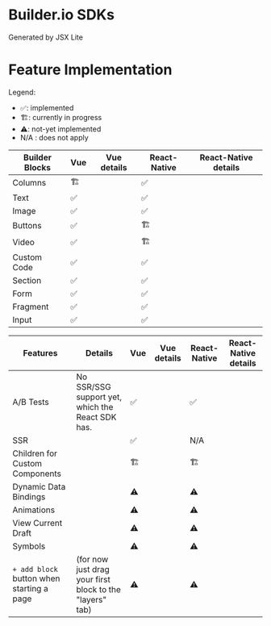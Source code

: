 # Builder.io SDKs

Generated by JSX Lite

# Feature Implementation

Legend:

- ✅: implemented
- 🏗: currently in progress
- ⚠️: not-yet implemented
- N/A : does not apply

| Builder Blocks | Vue | Vue details | React-Native | React-Native details |
| -------------- | --- | ----------- | ------------ | -------------------- |
| Columns        | 🏗   |             | ✅           |                      |
| Text           | ✅  |             | ✅           |                      |
| Image          | ✅  |             | ✅           |                      |
| Buttons        | ✅  |             | 🏗            |                      |
| Video          | ✅  |             | 🏗            |                      |
| Custom Code    | ✅  |             | ✅           |                      |
| Section        | ✅  |             | ✅           |                      |
| Form           | ✅  |             | ✅           |                      |
| Fragment       | ✅  |             | ✅           |                      |
| Input          | ✅  |             | ✅           |                      |

| Features                                  | Details                                                  | Vue | Vue details | React-Native | React-Native details |
| ----------------------------------------- | -------------------------------------------------------- | --- | ----------- | ------------ | -------------------- |
| A/B Tests                                 | No SSR/SSG support yet, which the React SDK has.         | ✅  |             | ✅           |                      |
| SSR                                       |                                                          | ✅  |             | N/A          |                      |
| Children for Custom Components            |                                                          | 🏗   |             | 🏗            |                      |
| Dynamic Data Bindings                     |                                                          | ⚠️  |             | ⚠️           |                      |
| Animations                                |                                                          | ⚠️  |             | ⚠️           |                      |
| View Current Draft                        |                                                          | ⚠️  |             | ⚠️           |                      |
| Symbols                                   |                                                          | ⚠️  |             | ⚠️           |                      |
| `+ add block` button when starting a page | (for now just drag your first block to the "layers" tab) | ⚠️  |             | ⚠️           |                      |
